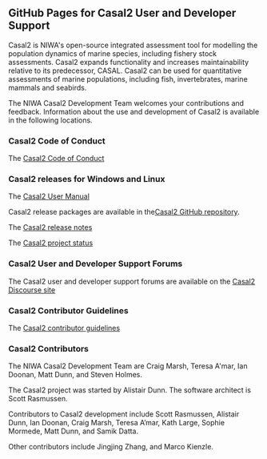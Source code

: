 ## GitHub Pages for Casal2 User and Developer Support

Casal2 is NIWA's open-source integrated assessment tool for modelling the population dynamics of marine species, including fishery stock assessments. Casal2 expands functionality and increases maintainability relative to its predecessor, CASAL. Casal2 can be used for quantitative assessments of marine populations, including fish, invertebrates, marine mammals and seabirds. 

The NIWA Casal2 Development Team welcomes your contributions and feedback. Information about the use and development of Casal2 is available in the following locations.

### Casal2 Code of Conduct

The [Casal2 Code of Conduct](https://casal2.github.io/code_of_conduct.md)

### Casal2 releases for Windows and Linux

The [Casal2 User Manual](https://github.com/NIWAFisheriesModelling/CASAL2/raw/master/Documentation/UserManual/CASAL2.pdf)

Casal2 release packages are available in the[Casal2 GitHub repository](https://github.com/NIWAFisheriesModelling/CASAL2/releases).

The [Casal2 release notes](https://casal2.github.io/release_notes.md)

The [Casal2 project status](https://casal2.github.io/project_status.md)

### Casal2 User and Developer Support Forums

The Casal2 user and developer support forums are available on the [Casal2 Discourse site](https://casal2.discourse.group)

### Casal2 Contributor Guidelines

The [Casal2 contributor guidelines](https://casal2.github.io/contributing.md)

### Casal2 Contributors

The NIWA Casal2 Development Team are Craig Marsh, Teresa A'mar, Ian Doonan, Matt Dunn, and Steven Holmes.

The Casal2 project was started by Alistair Dunn. The software architect is Scott Rasmussen.

Contributors to Casal2 development include Scott Rasmussen, Alistair Dunn, Ian Doonan, Craig Marsh, Teresa A’mar, Kath Large, Sophie Mormede, Matt Dunn, and Samik Datta.

Other contributors include Jingjing Zhang, and Marco Kienzle.


